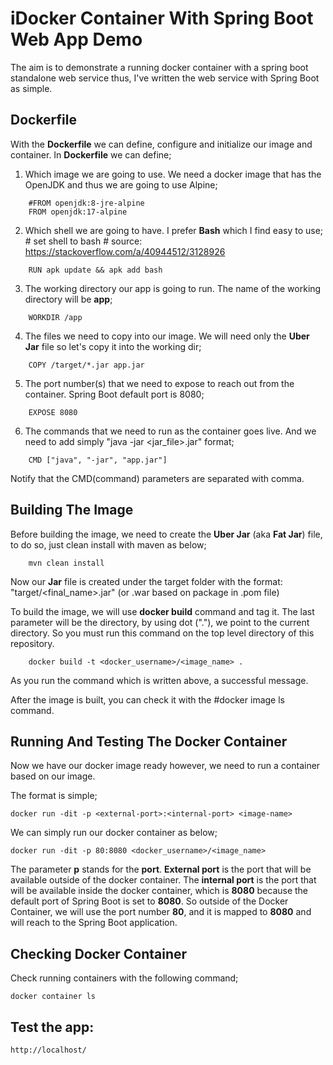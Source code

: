 iDocker Container With Spring Boot Web App Demo
==================================================
The aim is to demonstrate a running docker container with a spring boot standalone web service thus, I've written the web service with Spring Boot as simple.


Dockerfile
-----------
With the **Dockerfile** we can define, configure and initialize our image and container. In **Dockerfile** we can define;

1. Which image we are going to use. We need a docker image that has the OpenJDK and thus we are going to use Alpine;

```
    #FROM openjdk:8-jre-alpine
    FROM openjdk:17-alpine
```

2. Which shell we are going to have. I prefer **Bash** which I find easy to use; # set shell to bash # source: https://stackoverflow.com/a/40944512/3128926

```
    RUN apk update && apk add bash
```

3. The working directory our app is going to run. The name of the working directory will be **app**;

```
    WORKDIR /app
```

4. The files we need to copy into our image. We will need only the **Uber Jar** file so let's copy it into the working dir;

```
    COPY /target/*.jar app.jar
```

5. The port number(s) that we need to expose to reach out from the container. Spring Boot default port is 8080;

```
    EXPOSE 8080
```

6. The commands that we need to run as the container goes live. And we need to add simply "java -jar <jar_file>.jar" format;

```
    CMD ["java", "-jar", "app.jar"]
```

Notify that the CMD(command) parameters are separated with comma.


Building The Image
------------------
Before building the image, we need to create the **Uber Jar** (aka **Fat Jar**) file, to do so, just clean install with maven as below;

```
    mvn clean install
```

Now our **Jar** file is created under the target folder with the format: "target/<final_name>.jar" (or .war based on package in .pom file)

To build the image, we will use **docker build** command and tag it. The last parameter will be the directory, by using dot ("."),
we point to the current directory. So you must run this command on the top level directory of this repository.

```
    docker build -t <docker_username>/<image_name> .
```

As you run the command which is written above, a successful message.



After the image is built, you can check it with the 
#docker image ls command. 



Running And Testing The Docker Container
------------------------------------------
Now we have our docker image ready however, we need to run a container based on our image.

The format is simple;

```
docker run -dit -p <external-port>:<internal-port> <image-name>
```

We can simply run our docker container
as below;

```
docker run -dit -p 80:8080 <docker_username>/<image_name>
```

The parameter **p** stands for the **port**. **External port** is the port that will be available outside of the docker container.
The **internal port** is the port that will be available inside the docker container, which is **8080** because the default port of
Spring Boot is set to **8080**. So outside of the Docker Container, we will use the port number **80**, and it is mapped to **8080**
and will reach to the Spring Boot application.

Checking Docker Container
-------------------------
Check running containers with the following command;

```
docker container ls
```

Test the app:
-------------------------
```
http://localhost/
```



